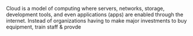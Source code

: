 Cloud is a model of computing where servers, networks, storage, development tools, and even applications (apps) are enabled through the internet. Instead of organizations having to make major investments to buy equipment, train staff & provde